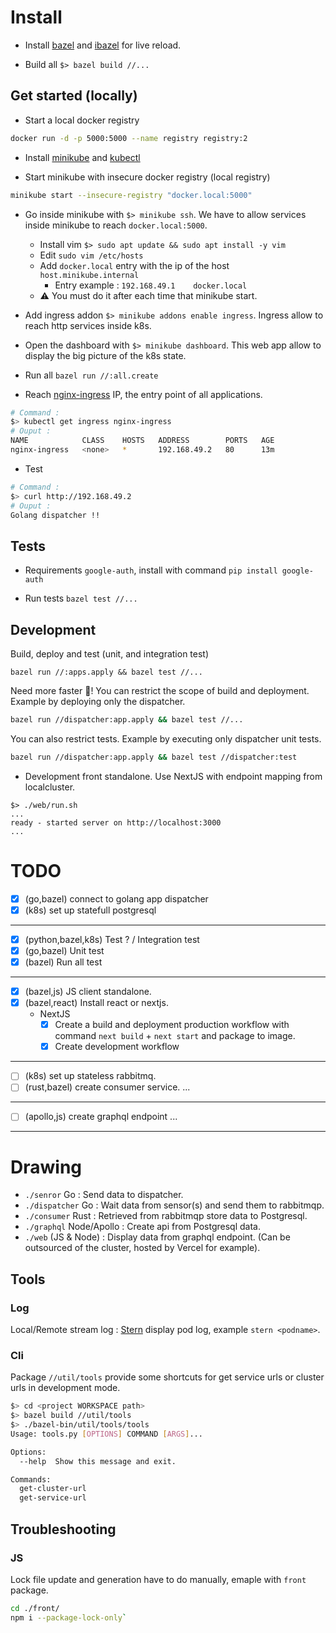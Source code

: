 # Install

- Install [bazel](https://docs.bazel.build/versions/master/install.html) and [ibazel](https://github.com/bazelbuild/bazel-watcher) for live reload.

- Build all `$> bazel build //...`

## Get started (locally)

- Start a local docker registry
```bash
docker run -d -p 5000:5000 --name registry registry:2
```

- Install [minikube](https://minikube.sigs.k8s.io/docs/start/) and [kubectl](https://kubernetes.io/docs/tasks/tools/install-kubectl/)

- Start minikube with insecure docker registry (local registry)
```bash
minikube start --insecure-registry "docker.local:5000"
```
- Go inside minikube with `$> minikube ssh`. We have to allow services inside minikube to reach `docker.local:5000`.
  - Install vim `$> sudo apt update && sudo apt install -y vim`
  - Edit `sudo vim /etc/hosts`
  - Add `docker.local` entry with the ip of the host `host.minikube.internal`
    - Entry example : `192.168.49.1    docker.local`
  - ⚠️ You must do it after each time that minikube start.

- Add ingress addon `$> minikube addons enable ingress`. Ingress allow to reach http services inside k8s.

- Open the dashboard with `$> minikube dashboard`. This web app allow to display the big picture of the k8s state.

- Run all `bazel run //:all.create`

- Reach [nginx-ingress](./ingress.yaml) IP, the entry point of all applications.

```bash
# Command :
$> kubectl get ingress nginx-ingress
# Ouput : 
NAME            CLASS    HOSTS   ADDRESS        PORTS   AGE
nginx-ingress   <none>   *       192.168.49.2   80      13m
``` 

- Test 
```bash
# Command :
$> curl http://192.168.49.2
# Ouput : 
Golang dispatcher !!
```


## Tests

- Requirements `google-auth`, install with command `pip install google-auth`

- Run tests `bazel test //...`


## Development

Build, deploy and test (unit, and integration test)
```
bazel run //:apps.apply && bazel test //...
```

Need more faster 🚀! You can restrict the scope of build and deployment.
Example by deploying only the dispatcher.
```bash
bazel run //dispatcher:app.apply && bazel test //...
```
You can also restrict tests.
Example by executing only dispatcher unit tests.
```bash
bazel run //dispatcher:app.apply && bazel test //dispatcher:test
```

- Development front standalone. Use NextJS with endpoint mapping from localcluster.
```
$> ./web/run.sh
...
ready - started server on http://localhost:3000
...
```

# TODO

- [X] (go,bazel) connect to golang app dispatcher
- [X] (k8s) set up statefull postgresql

---

- [x] (python,bazel,k8s) Test ? / Integration test
- [x] (go,bazel) Unit test
- [x] (bazel) Run all test

---

- [x] (bazel,js) JS client standalone.
- [x] (bazel,react) Install react or nextjs.
  - NextJS
    - [x] Create a build and deployment production workflow with command `next build` + `next start` and package to image.
    - [x] Create development workflow
---

- [ ] (k8s) set up stateless rabbitmq.
- [ ] (rust,bazel) create consumer service.
...

---

- [ ] (apollo,js) create graphql endpoint
...

---

# Drawing

- `./senror` Go : Send data to dispatcher.
- `./dispatcher` Go : Wait data from sensor(s) and send them to rabbitmqp.
- `./consumer` Rust : Retrieved from rabbitmqp store data to Postgresql.
- `./graphql` Node/Apollo : Create api from Postgresql data.
- `./web` (JS & Node) : Display data from graphql endpoint. (Can be outsourced of the cluster, hosted by Vercel for example).

## Tools

### Log 

Local/Remote stream log : [Stern](https://github.com/wercker/stern) display pod log, example `stern <podname>`.

### Cli

Package `//util/tools` provide some shortcuts for get service urls or cluster urls in development mode. 
```bash
$> cd <project WORKSPACE path>
$> bazel build //util/tools
$> ./bazel-bin/util/tools/tools
Usage: tools.py [OPTIONS] COMMAND [ARGS]...

Options:
  --help  Show this message and exit.

Commands:
  get-cluster-url
  get-service-url
```

## Troubleshooting

### JS

Lock file update and generation have to do manually, emaple with `front` package.
```bash
cd ./front/
npm i --package-lock-only`
```